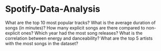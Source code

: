 # Spotify-Data-Analysis

What are the top 10 most popular tracks?
What is the average duration of songs (in minutes)?
How many explicit songs are there compared to non-explicit ones?
Which year had the most song releases?
What is the correlation between energy and danceability?
What are the top 5 artists with the most songs in the dataset?
